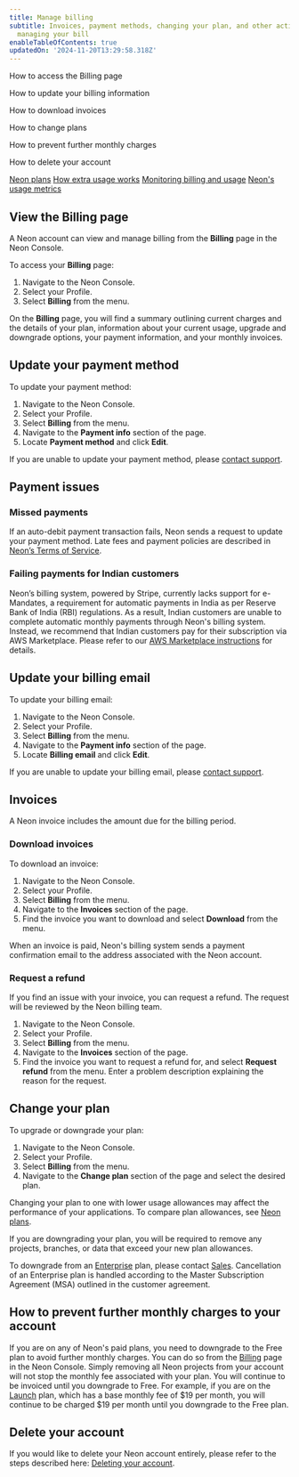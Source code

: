 ```yaml
---
title: Manage billing
subtitle: Invoices, payment methods, changing your plan, and other actions around
  managing your bill
enableTableOfContents: true
updatedOn: '2024-11-20T13:29:58.318Z'
---
```


<InfoBlock>
<DocsList title="What you will learn:">
<p>How to access the Billing page</p>
<p>How to update your billing information</p>
<p>How to download invoices</p>
<p>How to change plans</p>
<p>How to prevent further monthly charges</p>
<p>How to delete your account</p>
</DocsList>

<DocsList title="Related topics" theme="docs">
<a href="/docs/introduction/plans">Neon plans</a>
<a href="/docs/introduction/extra-usage">How extra usage works</a>
<a href="/docs/introduction/monitor-usage">Monitoring billing and usage</a>
<a href="/docs/introduction/usage-metrics">Neon's usage metrics</a>
</DocsList>
</InfoBlock>

## View the Billing page

A Neon account can view and manage billing from the **Billing** page in the Neon Console.

To access your **Billing** page:

1. Navigate to the Neon Console.
1. Select your Profile.
1. Select **Billing** from the menu.

On the **Billing** page, you will find a summary outlining current charges and the details of your plan, information about your current usage, upgrade and downgrade options, your payment information, and your monthly invoices.

## Update your payment method

To update your payment method:

1. Navigate to the Neon Console.
1. Select your Profile.
1. Select **Billing** from the menu.
1. Navigate to the **Payment info** section of the page.
1. Locate **Payment method** and click **Edit**.

If you are unable to update your payment method, please [contact support](/docs/introduction/support).

## Payment issues

### Missed payments

If an auto-debit payment transaction fails, Neon sends a request to update your payment method. Late fees and payment policies are described in [Neon’s Terms of Service](https://neon.tech/terms-of-service).

### Failing payments for Indian customers

Neon’s billing system, powered by Stripe, currently lacks support for e-Mandates, a requirement for automatic payments in India as per Reserve Bank of India (RBI) regulations. As a result, Indian customers are unable to complete automatic monthly payments through Neon's billing system. Instead, we recommend that Indian customers pay for their subscription via AWS Marketplace. Please refer to our [AWS Marketplace instructions](/docs/introduction/billing-aws-marketplace) for details.

## Update your billing email

To update your billing email:

1. Navigate to the Neon Console.
1. Select your Profile.
1. Select **Billing** from the menu.
1. Navigate to the **Payment info** section of the page.
1. Locate **Billing email** and click **Edit**.

If you are unable to update your billing email, please [contact support](/docs/introduction/support).

## Invoices

A Neon invoice includes the amount due for the billing period.

### Download invoices

To download an invoice:

1. Navigate to the Neon Console.
1. Select your Profile.
1. Select **Billing** from the menu.
1. Navigate to the **Invoices** section of the page.
1. Find the invoice you want to download and select **Download** from the menu.

<Admonition type="note">
When an invoice is paid, Neon's billing system sends a payment confirmation email to the address associated with the Neon account.
</Admonition>

### Request a refund

If you find an issue with your invoice, you can request a refund. The request will be reviewed by the Neon billing team.

1. Navigate to the Neon Console.
1. Select your Profile.
1. Select **Billing** from the menu.
1. Navigate to the **Invoices** section of the page.
1. Find the invoice you want to request a refund for, and select **Request refund** from the menu. Enter a problem description explaining the reason for the request.

## Change your plan

To upgrade or downgrade your plan:

1. Navigate to the Neon Console.
1. Select your Profile.
1. Select **Billing** from the menu.
1. Navigate to the **Change plan** section of the page and select the desired plan.

Changing your plan to one with lower usage allowances may affect the performance of your applications. To compare plan allowances, see [Neon plans](/docs/introduction/plans#neon-plans).

If you are downgrading your plan, you will be required to remove any projects, branches, or data that exceed your new plan allowances.

To downgrade from an [Enterprise](/docs/introduction/plans#enterprise) plan, please contact [Sales](https://neon.tech/contact-sales). Cancellation of an Enterprise plan is handled according to the Master Subscription Agreement (MSA) outlined in the customer agreement.

## How to prevent further monthly charges to your account

If you are on any of Neon's paid plans, you need to downgrade to the Free plan to avoid further monthly charges. You can do so from the [Billing](https://console.neon.tech/app/billing#change_plan) page in the Neon Console. Simply removing all Neon projects from your account will not stop the monthly fee associated with your plan. You will continue to be invoiced until you downgrade to Free. For example, if you are on the [Launch](/docs/introduction/plans#launch) plan, which has a base monthly fee of $19 per month, you will continue to be charged $19 per month until you downgrade to the Free plan.

## Delete your account

If you would like to delete your Neon account entirely, please refer to the steps described here: [Deleting your account](/docs/manage/accounts#deleting-your-account).
